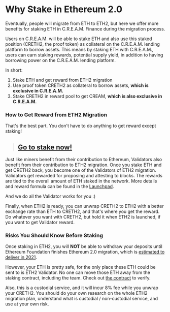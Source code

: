 # Why Stake in Ethereum 2.0

Eventually, people will migrate from ETH to ETH2, but here we offer more benefits for staking ETH in C.R.E.A.M. Finance during the migration process.

Users on C.R.E.A.M. will be able to stake ETH and also use this staked position \(CRETH2, the proof token\) as collateral on the C.R.E.A.M. lending platform to borrow assets. This means by staking ETH with C.R.E.A.M., users can earn staking rewards, potential supply yield, in addition to having borrowing power on the C.R.E.A.M. lending platform.

In short:

1. Stake ETH and get reward from ETH2 migration
2. Use proof token CRETH2 as collateral to borrow assets, **which is exclusive in C.R.E.A.M.**
3. Stake CRETH2 in reward pool to get CREAM, **which is also exclusive in C.R.E.A.M.**

### **How to Get Reward from ETH2 Migration**

That's the best part. You don't have to do anything to get reward except staking!

> ## [Go to stake now!](https://app.cream.finance/eth2/)

Just like miners benefit from their contribution to Ethereum, Validators also benefit from their contribution to ETH2 migration. Once you stake ETH and get CRETH2 back, you become one of the Validators of ETH2 migration. Validators get rewarded for proposing and attesting to blocks. The rewards are tied to the overall amount of ETH staked in the network. More details and reward formula can be found in the [Launchpad](https://launchpad.ethereum.org/).

And we do all the Validator works for you :\)

Finally, when ETH2 is ready, you can unwrap CRETH2 to ETH2 with a better exchange rate than ETH to CRETH2, and that's where you get the reward. Do whatever you want with CRETH2, but hold it when ETH2 is launched, if you want to get Validator reward.

### **Risks You Should Know Before Staking**

Once staking in ETH2, you will **NOT** be able to withdraw your deposits until Ethereum Foundation finishes Ethereum 2.0 migration, which is [estimated to deliver in 2021](https://ethereum.org/en/eth2).

However, your ETH is pretty safe, for the only place these ETH could be sent to is ETH2 Validator. No one can move those ETH away from the staking contract, including the team. Check out [the contract](https://etherscan.io/address/0xcbc1065255cbc3ab41a6868c22d1f1c573ab89fd#code) to verify.

Also, this is a custodial service, and it will incur 8% fee while you unwrap your CRETH2. You should do your own research on the whole ETH2 migration plan, understand what is custodial / non-custodial service, and use at your own risk.

